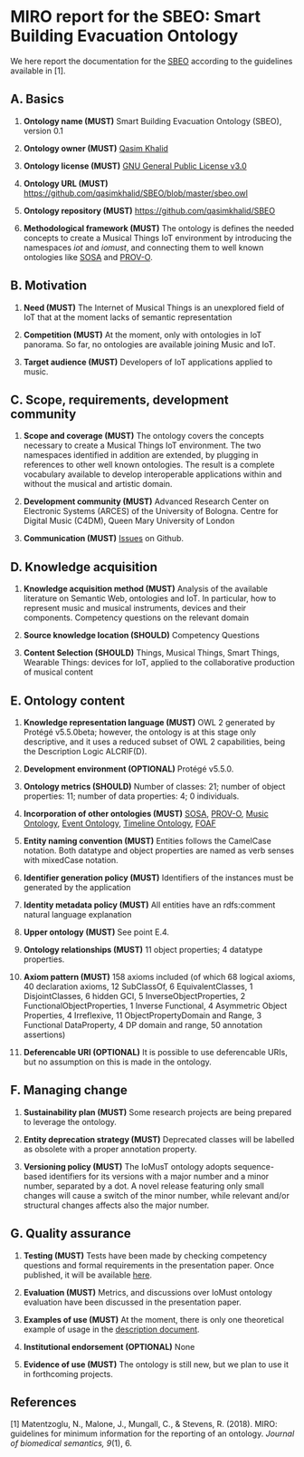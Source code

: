 # MIRO report for the SBEO: Smart Building Evacuation Ontology
We here report the documentation for the [SBEO](https://github.com/qasimkhalid/SBEO/blob/master/sbeo.owl) according to the guidelines available in [1].

## A. Basics
1. **Ontology name (MUST)**
Smart Building Evacuation Ontology (SBEO), version 0.1

2. **Ontology owner (MUST)**
[Qasim Khalid](https://github.com/qasimkhalid)

3. **Ontology license (MUST)**
[GNU General Public License v3.0](https://github.com/qasimkhalid/SBEO/blob/master/LICENSE)

4. **Ontology URL (MUST)**
<https://github.com/qasimkhalid/SBEO/blob/master/sbeo.owl>

5. **Ontology repository (MUST)**
<https://github.com/qasimkhalid/SBEO>

6. **Methodological framework (MUST)**
The ontology is defines the needed concepts to create a Musical Things IoT environment by introducing the namespaces _iot_ and _iomust_, and connecting them to well known ontologies like [SOSA](<https://www.w3.org/TR/vocab-ssn/>) and [PROV-O](<https://www.w3.org/TR/prov-o/>).

## B. Motivation
1. **Need (MUST)**
The Internet of Musical Things is an unexplored field of IoT that at
the moment lacks of semantic representation

2. **Competition (MUST)**
At the moment, only with ontologies in IoT panorama. So far, no ontologies are available joining Music and IoT.

3. **Target audience (MUST)**
Developers of IoT applications applied to music.

## C. Scope, requirements, development community
1. **Scope and coverage (MUST)**
The ontology covers the concepts necessary to create a Musical
Things IoT environment. The two namespaces identified in addition are extended, by plugging in references to other well known
ontologies. The result is a complete vocabulary available to develop
interoperable applications within and without the musical and artistic domain.

2. **Development community (MUST)**
Advanced Research Center on Electronic Systems (ARCES) of the
University of Bologna. Centre for Digital Music (C4DM), Queen
Mary University of London

3. **Communication (MUST)** [Issues](https://github.com/fr4ncidir/IoMusT/issues) on Github.

## D. Knowledge acquisition
1. **Knowledge acquisition method (MUST)**
Analysis of the available literature on Semantic Web, ontologies and
IoT. In particular, how to represent music and musical instruments,
devices and their components. Competency questions on the relevant domain

2. **Source knowledge location (SHOULD)** Competency Questions
3. **Content Selection (SHOULD)** 
Things, Musical Things, Smart Things, Wearable Things: devices
for IoT, applied to the collaborative production of musical content
## E. Ontology content
1. **Knowledge representation language (MUST)**
OWL 2 generated by Protégé v5.5.0beta; however, the ontology is at this stage only descriptive, and
it uses a reduced subset of OWL 2 capabilities, being the Description Logic ALCRIF(D).

2. **Development environment (OPTIONAL)**
Protégé v5.5.0.

3. **Ontology metrics (SHOULD)**
Number of classes: 21; number of object properties: 11; number of data properties: 4; 0 individuals.

4. **Incorporation of other ontologies (MUST)**
[SOSA](<https://www.w3.org/TR/vocab-ssn/>), [PROV-O](<https://www.w3.org/TR/prov-o/>), [Music Ontology](<http://musicontology.com/specification/>), [Event Ontology](<http://motools.sourceforge.net/event/event.html>), [Timeline Ontology](<http://motools.sourceforge.net/timeline/timeline.html>), [FOAF](<http://xmlns.com/foaf/spec/>)

5. **Entity naming convention (MUST)** 
Entities follows the CamelCase notation. Both datatype and object properties are named as verb senses with mixedCase notation.

6. **Identifier generation policy (MUST)**
Identifiers of the instances must be generated by the application

7. **Identity metadata policy (MUST)**
All entities have an rdfs:comment natural language explanation

8. **Upper ontology (MUST)** 
See point E.4.

9. **Ontology relationships (MUST)**
11 object properties; 4 datatype properties.

10. **Axiom pattern (MUST)**
158 axioms included (of which 68 logical axioms, 40 declaration axioms, 12 SubClassOf, 6 EquivalentClasses, 1 DisjointClasses, 6 hidden GCI, 5 InverseObjectProperties, 2 FunctionalObjectProperties, 1 Inverse Functional, 4 Asymmetric Object Properties, 4 Irreflexive, 11 ObjectPropertyDomain and Range, 3 Functional DataProperty, 4 DP domain and range, 50 annotation assertions)

11. **Deferencable URI (OPTIONAL)** 
It is possible to use deferencable URIs, but no assumption on this is made in the ontology.
## F. Managing change
1. **Sustainability plan (MUST)**
Some research projects are being prepared to leverage the ontology.

2. **Entity deprecation strategy (MUST)**
Deprecated classes will be labelled as obsolete with a proper annotation property.

3. **Versioning policy (MUST)**
The IoMusT ontology adopts sequence-based identifiers for its versions with a major number and a minor number, separated by a dot. A novel release featuring only small changes will cause a switch of the minor number, while relevant and/or structural changes affects also the major number.

## G. Quality assurance
1. **Testing (MUST)**
Tests have been made by checking competency questions and formal requirements in the presentation paper. Once published, it will be available [here]().

2. **Evaluation (MUST)**
Metrics, and discussions over IoMust ontology evaluation have been discussed in the presentation paper.

3. **Examples of use (MUST)**
At the moment, there is only one theoretical example of usage in the [description document](https://github.com/qasimkhalid/SBEO/blob/master/Documentation/sbeo_Description.pdf).

4. **Institutional endorsement (OPTIONAL)**
None

5. **Evidence of use (MUST)**
The ontology is still new, but we plan to use it in forthcoming projects.

## References
[1] Matentzoglu, N., Malone, J., Mungall, C., & Stevens, R. (2018). MIRO: guidelines for minimum information for the reporting of an ontology. _Journal of biomedical semantics, 9_(1), 6.
